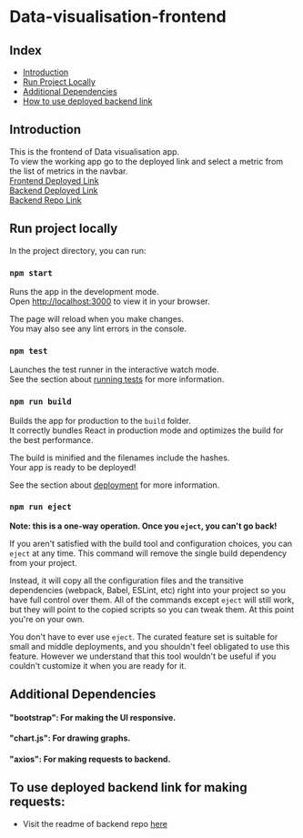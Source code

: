 # Data-visualisation-frontend

## Index
  * [Introduction](#introduction)
  * [Run Project Locally](#localSetup)
  * [Additional Dependencies](#depend)
  * [How to use deployed backend link](#deployed)
 
## <a name="introduction"></a>Introduction
This is the frontend of Data visualisation app.<br>
To view the working app go to the deployed link and select a metric from the list of metrics in the navbar.<br>
[Frontend Deployed Link](https://data-visualisation-frontend.netlify.app/)<br>
[Backend Deployed Link](https://data-visualisation-backend.herokuapp.com/)<br>
[Backend Repo Link](https://github.com/manavdoda7/data-visualisation-backend)

## <a name="localSetup"></a>Run project locally 

In the project directory, you can run:

### `npm start`

Runs the app in the development mode.\
Open [http://localhost:3000](http://localhost:3000) to view it in your browser.

The page will reload when you make changes.\
You may also see any lint errors in the console.

### `npm test`

Launches the test runner in the interactive watch mode.\
See the section about [running tests](https://facebook.github.io/create-react-app/docs/running-tests) for more information.

### `npm run build`

Builds the app for production to the `build` folder.\
It correctly bundles React in production mode and optimizes the build for the best performance.

The build is minified and the filenames include the hashes.\
Your app is ready to be deployed!

See the section about [deployment](https://facebook.github.io/create-react-app/docs/deployment) for more information.

### `npm run eject`

**Note: this is a one-way operation. Once you `eject`, you can't go back!**

If you aren't satisfied with the build tool and configuration choices, you can `eject` at any time. This command will remove the single build dependency from your project.

Instead, it will copy all the configuration files and the transitive dependencies (webpack, Babel, ESLint, etc) right into your project so you have full control over them. All of the commands except `eject` will still work, but they will point to the copied scripts so you can tweak them. At this point you're on your own.

You don't have to ever use `eject`. The curated feature set is suitable for small and middle deployments, and you shouldn't feel obligated to use this feature. However we understand that this tool wouldn't be useful if you couldn't customize it when you are ready for it.

## <a name="depend"></a>Additional Dependencies 
#### "bootstrap": For making the UI responsive.
#### "chart.js": For drawing graphs.
#### "axios": For making requests to backend.

## <a name="deployed"></a>To use deployed backend link for making requests: 
 * Visit the readme of backend repo [here](https://github.com/manavdoda7/data-visualisation-backend)
